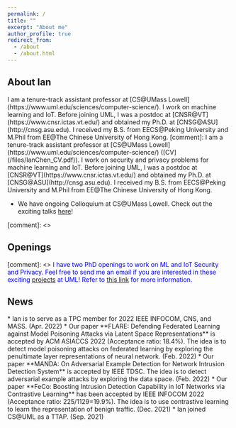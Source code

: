 ```yaml
---
permalink: /
title: ""
excerpt: "About me"
author_profile: true
redirect_from: 
  - /about
  - /about.html
---
```

<h2 id="biography"> About Ian</h2>  
I am a tenure-track assistant professor at [CS@UMass Lowell](https://www.uml.edu/sciences/computer-science/). I work on machine learning and IoT. Before joining UML, I was a postdoc at [CNSR@VT](https://www.cnsr.ictas.vt.edu/) and obtained my Ph.D. at [CNSG@ASU](http://cnsg.asu.edu). I received my B.S. from EECS@Peking University and M.Phil from EE@The Chinese University of Hong Kong.
[comment]: I am a tenure-track assistant professor at [CS@UMass Lowell](https://www.uml.edu/sciences/computer-science/) ([CV](/files/IanChen_CV.pdf)). I work on security and privacy problems for machine learning and IoT. Before joining UML, I was a postdoc at [CNSR@VT](https://www.cnsr.ictas.vt.edu/) and obtained my Ph.D. at [CNSG@ASU](http://cnsg.asu.edu). I received my B.S. from EECS@Peking University and M.Phil from EE@The Chinese University of Hong Kong.

* We have ongoing Colloquium at CS@UMass Lowell. Check out the exciting talks [here](https://ianchen88.github.io/cscolloquium/)!

[comment]: <> <h2 id="Openings"> Openings</h2>
[comment]: <> <span style="color:blue">I have two PhD openings to work on ML and IoT Security and Privacy. Feel free to send me an email if you are interested in these exciting [projects](/research/) at UML! Refer to [this link](https://www.1point3acres.com/bbs/thread-799901-1-1.html) for more information.</span>

<h2 id="News"> News</h2>
* Ian is to serve as a TPC member for 2022 IEEE INFOCOM, CNS, and MASS. (Apr. 2022)
* Our paper **FLARE: Defending Federated Learning against Model Poisoning Attacks via Latent Space Representations** is accepted by ACM ASIACCS 2022 (Acceptance ratio: 18.4%). The idea is to detect model poisoning attacks on federated learning by exploring the penultimate layer representations of neural network. (Feb. 2022)
* Our paper **MANDA: On Adversarial Example Detection for Network Intrusion Detection System** is accepted by IEEE TDSC. The idea is to detect adversarial example attacks by exploring the data space. (Feb. 2022)
* Our paper **FeCo: Boosting Intrusion Detection Capability in IoT Networks via Contrastive Learning** has been accepted by IEEE INFOCOM 2022 (Acceptance ratio: 225/1129=19.9%). The idea is to use contrastive learning to learn the representation of benign traffic. (Dec. 2021)
* Ian joined CS@UML as a TTAP. (Sep. 2021)
